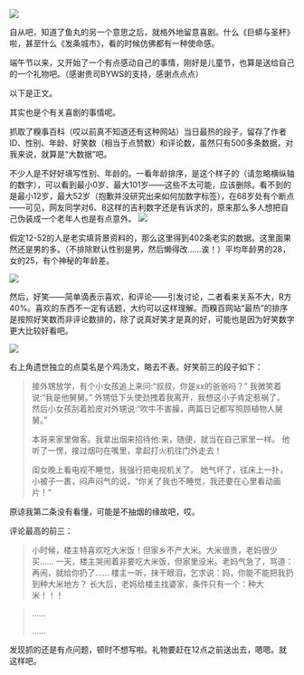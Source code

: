 ![](https://timgsa.baidu.com/timg?image&quality=80&size=b9999_10000&sec=1496341835162&di=a0989bac1270fd6d0d7505b0979ecd44&imgtype=0&src=http%3A%2F%2Fp5.qhimg.com%2Ft01cbd93ab91e84b6b3.jpg)

自从吧，知道了鱼丸的另一个意思之后，就格外地留意喜剧。什么《巨蟒与圣杯》啦，甚至什么《发条城市》，看的时候仿佛都有一种使命感。


端午节以来，又开始了一个有点感动自己的事情，刚好是儿童节，也算是送给自己的一个礼物吧。（感谢贵司BYWS的支持，感谢点点点）


以下是正文。


其实也是个有关喜剧的事情呢。


抓取了糗事百科（哎以前真不知道还有这种网站）当日最热的段子，留存了作者ID、性别、年龄、好笑数（相当于点赞数）和评论数，虽然只有500多条数据，对我来说，就算是“大数据”吧。


不少人是不好好填写性别、年龄的。一看年龄排序，是这个样子的（请忽略横纵轴的数字），可以看到最小0岁、最大101岁——这些不太可能，应该删除。看不到的是最小12岁，最大52岁（抱歉并没研究出来如何加数字标签），在68岁处有个断点——可见，网友同学对6、8这样的吉利数字还是有诉求的，原来那么多人想把自己伪装成一个老年人也是有点意外。
![](http://mmbiz.qpic.cn/mmbiz_png/jMboN8ApoCuGYia180Vjiaht3dHIBKbTUKzI7eCwibSJDglc9LxiaGpqT41WhHf8vCINibBnoa4vIhkN2Z1XhUGwFQQ/640?wx_fmt=png&wxfrom=5&wx_lazy=1)

假定12-52的人是老实填背景资料的，那么这里得到402条老实的数据。这里面果然还是男的多。（不排除默认性别是男，然后懒得改……诶！）平均年龄男的28，女的25，有个神秘的年龄差。

![](http://mmbiz.qpic.cn/mmbiz_png/jMboN8ApoCuGYia180Vjiaht3dHIBKbTUKUXM5wokHBdCfd39SlicFNOKqlhTszBiajt6DaUVMsZ0V8Ha0mM5scsTg/640?wx_fmt=png&wxfrom=5&wx_lazy=1)

然后，好笑——简单滴表示喜欢，和评论——引发讨论，二者看来关系不大，R方40%。喜欢的东西不一定有话题，大约可以这样理解。而糗百网站“最热”的排序是按照好笑数而非评论数排的，除了说真好笑才是真的好，可能也是因为好笑数字更大比较好看吧。

![](http://mmbiz.qpic.cn/mmbiz_png/jMboN8ApoCuGYia180Vjiaht3dHIBKbTUKKPeSbHbkXHbjicd5pg7tIn1hfxsGEGibh50KfeW8mugTkkWX5ia1tOygQ/640?wx_fmt=png&wxfrom=5&wx_lazy=1)

右上角遗世独立的点莫名是个鸡汤文，略去不表。好笑前三的段子如下：


> 接外甥放学，有个小女孩追上来问:“叔叔，你是xx的爸爸吗？”
>     我微笑着说:“我是他舅舅。”
>     外甥低下头使劲拽着我离开，我想这小子肯定惹祸了。
>     然后小女孩刮着脸皮对外甥说:“吹牛不害臊，两篇日记都写照顾植物人舅舅。”
> 
> 
>  本哥来家里做客。我拿出烟来招待他:来，随便，就当在自己家里一样。
>     他听了一愣，接过烟叼在嘴里，拿起打火机往门外走去！
> 
> 
>  闺女晚上看电视不睡觉，我强行把电视机关了。
>     她气坏了，往床上一扑，小被子一裹，闷声闷气的说，“你关了我也不睡觉，我还要在心里看动画片！”


原谅我第二条没有看懂，可能是不抽烟的缘故吧，哎。


评论最高的前三：


> 小时候，楼主特喜欢吃大米饭！但家乡不产大米。大米很贵，老妈很少买……
> 一天，楼主哭闹着非要吃大米饭，但家里没米。老妈气急了，骂道：再闹，就给你扔了……
> 楼主一听，抹干眼泪，乞求说：妈，你能不能把我扔到种大米地方？
> 长大后，老妈给楼主找婆家，条件只有一个：种大米！！！
> 

>    ……
> 
>    ……


发现抓的还是有点问题，顿时不想写啦。礼物要赶在12点之前送出去，嗯嗯。就这样吧。

